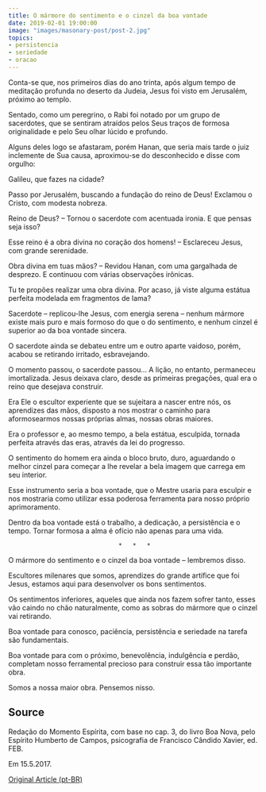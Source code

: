 ```yaml
---
title: O mármore do sentimento e o cinzel da boa vontade
date: 2019-02-01 19:00:00
image: "images/masonary-post/post-2.jpg"
topics: 
- persistencia
- seriedade
- oracao
---
```


Conta-se que, nos primeiros dias do ano trinta, após algum tempo de meditação
profunda no deserto da Judeia, Jesus foi visto em Jerusalém, próximo ao templo.

Sentado, como um peregrino, o Rabi foi notado por um grupo de sacerdotes, que
se sentiram atraídos pelos Seus traços de formosa originalidade e pelo Seu
olhar lúcido e profundo.

Alguns deles logo se afastaram, porém Hanan, que seria mais tarde o juiz
inclemente de Sua causa, aproximou-se do desconhecido e disse com orgulho:

Galileu, que fazes na cidade?

Passo por Jerusalém, buscando a fundação do reino de Deus! Exclamou o Cristo,
com modesta nobreza.

Reino de Deus? – Tornou o sacerdote com acentuada ironia. E que pensas seja
isso?

Esse reino é a obra divina no coração dos homens! – Esclareceu Jesus, com
grande serenidade.

Obra divina em tuas mãos? – Revidou Hanan, com uma gargalhada de desprezo. E
continuou com várias observações irônicas.

Tu te propões realizar uma obra divina. Por acaso, já viste alguma estátua
perfeita modelada em fragmentos de lama?

Sacerdote – replicou-lhe Jesus, com energia serena – nenhum mármore existe mais
puro e mais formoso do que o do sentimento, e nenhum cinzel é superior ao da
boa vontade sincera.

O sacerdote ainda se debateu entre um e outro aparte vaidoso, porém, acabou se
retirando irritado, esbravejando.

O momento passou, o sacerdote passou... A lição, no entanto, permaneceu
imortalizada. Jesus deixava claro, desde as primeiras pregações, qual era o
reino que desejava construir.

Era Ele o escultor experiente que se sujeitara a nascer entre nós, os
aprendizes das mãos, disposto a nos mostrar o caminho para aformosearmos nossas
próprias almas, nossas obras maiores.

Era o professor e, ao mesmo tempo, a bela estátua, esculpida, tornada perfeita
através das eras, através da lei do progresso.

O sentimento do homem era ainda o bloco bruto, duro, aguardando o melhor cinzel
para começar a lhe revelar a bela imagem que carrega em seu interior.

Esse instrumento seria a boa vontade, que o Mestre usaria para esculpir e nos
mostraria como utilizar essa poderosa ferramenta para nosso próprio
aprimoramento.

Dentro da boa vontade está o trabalho, a dedicação, a persistência e o tempo.
Tornar formosa a alma é ofício não apenas para uma vida.

                                   *   *   *

O mármore do sentimento e o cinzel da boa vontade – lembremos disso.

Escultores milenares que somos, aprendizes do grande artífice que foi Jesus,
estamos aqui para desenvolver os bons sentimentos.

Os sentimentos inferiores, aqueles que ainda nos fazem sofrer tanto, esses vão
caindo no chão naturalmente, como as sobras do mármore que o cinzel vai
retirando.

Boa vontade para conosco, paciência, persistência e seriedade na tarefa são
fundamentais.

Boa vontade para com o próximo, benevolência, indulgência e perdão, completam
nosso ferramental precioso para construir essa tão importante obra.

Somos a nossa maior obra. Pensemos nisso.

## Source
Redação do Momento Espírita, com base no cap. 3,
do livro Boa Nova, pelo Espírito Humberto de Campos,
psicografia de Francisco Cândido Xavier, ed. FEB.

Em 15.5.2017.

[Original Article (pt-BR)](http://momento.com.br/pt/ler_texto.php?id=5103)
